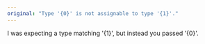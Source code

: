 ```yaml
---
original: "Type '{0}' is not assignable to type '{1}'."
---
```


I was expecting a type matching '{1}', but instead you passed '{0}'.
